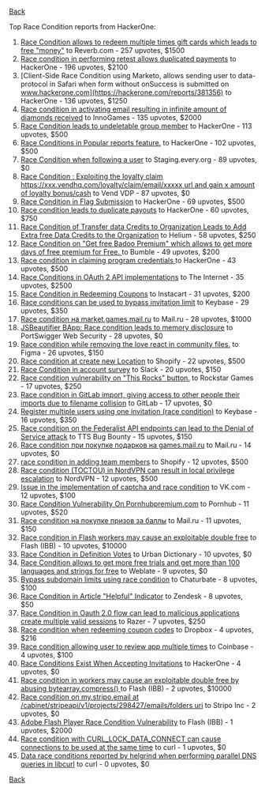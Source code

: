 [Back](../README.md)

Top Race Condition reports from HackerOne:

1. [Race Condition allows to redeem multiple times gift cards which leads to free "money"](https://hackerone.com/reports/759247) to Reverb.com - 257 upvotes, $1500
2. [Race condition in performing retest allows duplicated payments](https://hackerone.com/reports/429026) to HackerOne - 196 upvotes, $2100
3. [Client-Side Race Condition using Marketo, allows sending user to data-protocol in Safari when form without onSuccess is submitted on www.hackerone.com](https://hackerone.com/reports/381356) to HackerOne - 136 upvotes, $1250
4. [Race condition in activating email resulting in infinite amount of diamonds received](https://hackerone.com/reports/509629) to InnoGames - 135 upvotes, $2000
5. [Race Condition leads to undeletable group member](https://hackerone.com/reports/604534) to HackerOne - 113 upvotes, $500
6. [Race Conditions in Popular reports feature.](https://hackerone.com/reports/146845) to HackerOne - 102 upvotes, $500
7. [Race Condition when following a user](https://hackerone.com/reports/927384) to Staging.every.org - 89 upvotes, $0
8. [Race Condition : Exploiting the loyalty claim https://xxx.vendhq.com/loyalty/claim/email/xxxxx url and gain x amount of loyalty bonus/cash](https://hackerone.com/reports/331940) to Vend VDP - 87 upvotes, $0
9. [Race Condition in Flag Submission](https://hackerone.com/reports/454949) to HackerOne - 69 upvotes, $500
10. [Race condition leads to duplicate payouts](https://hackerone.com/reports/220445) to HackerOne - 60 upvotes, $750
11. [Race Condition of Transfer data Credits to Organization Leads to Add Extra free Data Credits to the Organization](https://hackerone.com/reports/974892) to Helium - 58 upvotes, $250
12. [Race Condition on "Get free Badoo Premium" which allows to get more days of free premium for Free. ](https://hackerone.com/reports/1037430) to Bumble - 49 upvotes, $200
13. [Race condition in claiming program credentials ](https://hackerone.com/reports/488985) to HackerOne - 43 upvotes, $500
14. [Race Conditions in OAuth 2 API implementations](https://hackerone.com/reports/55140) to The Internet - 35 upvotes, $2500
15. [Race Condition in Redeeming Coupons](https://hackerone.com/reports/157996) to Instacart - 31 upvotes, $200
16. [Race conditions can be used to bypass invitation limit](https://hackerone.com/reports/115007) to Keybase - 29 upvotes, $350
17. [Race condition на market.games.mail.ru](https://hackerone.com/reports/317557) to Mail.ru - 28 upvotes, $1000
18. [JSBeautifier BApp: Race condition leads to memory disclosure](https://hackerone.com/reports/187134) to PortSwigger Web Security - 28 upvotes, $0
19. [Race condition while removing the love react in community files.](https://hackerone.com/reports/996141) to Figma - 26 upvotes, $150
20. [Race condition at create new Location](https://hackerone.com/reports/413759) to Shopify - 22 upvotes, $500
21. [Race Condition in account survey](https://hackerone.com/reports/165570) to Slack - 20 upvotes, $150
22. [Race condition vulnerability on "This Rocks" button.](https://hackerone.com/reports/474021) to Rockstar Games - 17 upvotes, $250
23. [Race condition in GitLab import, giving access to other people their imports due to filename collision](https://hackerone.com/reports/214028) to GitLab - 17 upvotes, $0
24. [Register multiple users using one invitation (race condition)](https://hackerone.com/reports/148609) to Keybase - 16 upvotes, $350
25. [Race condition on the Federalist API endpoints can lead to the Denial of Service attack](https://hackerone.com/reports/249319) to TTS Bug Bounty - 15 upvotes, $150
26. [Race condition при покупке подарков на games.mail.ru](https://hackerone.com/reports/685432) to Mail.ru - 14 upvotes, $0
27. [race condition in adding team members](https://hackerone.com/reports/176127) to Shopify - 12 upvotes, $500
28. [Race condition (TOCTOU) in NordVPN can result in local privilege escalation](https://hackerone.com/reports/768110) to NordVPN - 12 upvotes, $500
29. [Issue in the implementation of captcha and race condition](https://hackerone.com/reports/67562) to VK.com - 12 upvotes, $100
30. [Race Condition Vulnerability On Pornhubpremium.com](https://hackerone.com/reports/183624) to Pornhub - 11 upvotes, $520
31. [Race condition на покупке призов за баллы](https://hackerone.com/reports/700833) to Mail.ru - 11 upvotes, $150
32. [Race condition in Flash workers may cause an exploitabl​e double free](https://hackerone.com/reports/37240) to Flash (IBB) - 10 upvotes, $10000
33. [Race Condition in Definition Votes](https://hackerone.com/reports/152717) to Urban Dictionary - 10 upvotes, $0
34. [Race Condition allows to get more free trials and get more than 100 languages and strings for free](https://hackerone.com/reports/1087188) to Weblate - 9 upvotes, $0
35. [Bypass subdomain limits using race condition](https://hackerone.com/reports/395351) to Chaturbate - 8 upvotes, $100
36. [Race Condition in Article "Helpful" Indicator](https://hackerone.com/reports/109485) to Zendesk - 8 upvotes, $50
37. [Race Condition in Oauth 2.0 flow can lead to malicious applications create multiple valid sessions](https://hackerone.com/reports/699112) to Razer - 7 upvotes, $250
38. [Race condition when redeeming coupon codes](https://hackerone.com/reports/59179) to Dropbox - 4 upvotes, $216
39. [Race condition allowing user to review app multiple times](https://hackerone.com/reports/106360) to Coinbase - 4 upvotes, $100
40. [Race Conditions Exist When Accepting Invitations](https://hackerone.com/reports/119354) to HackerOne - 4 upvotes, $0
41. [Race condition in workers may cause an exploitable double free by abusing bytearray.compress()  ](https://hackerone.com/reports/47227) to Flash (IBB) - 2 upvotes, $10000
42. [Race condition on my.stripo.email at /cabinet/stripeapi/v1/projects/298427/emails/folders uri](https://hackerone.com/reports/994051) to Stripo Inc - 2 upvotes, $0
43. [Adobe Flash Player Race Condition Vulnerability](https://hackerone.com/reports/119657) to Flash (IBB) - 1 upvotes, $2000
44. [Race condition with CURL_LOCK_DATA_CONNECT can cause connections to be used at the same time](https://hackerone.com/reports/724134) to curl - 1 upvotes, $0
45. [Data race conditions reported by helgrind when performing parallel DNS queries in libcurl](https://hackerone.com/reports/1019457) to curl - 0 upvotes, $0


[Back](../README.md)